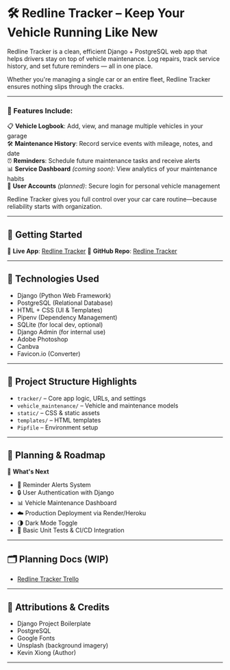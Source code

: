 # 🛠️ Redline Tracker – Keep Your Vehicle Running Like New

Redline Tracker is a clean, efficient Django + PostgreSQL web app that helps drivers stay on top of vehicle maintenance. Log repairs, track service history, and set future reminders — all in one place.

Whether you're managing a single car or an entire fleet, Redline Tracker ensures nothing slips through the cracks.

---

### 🚙 Features Include:

📋 **Vehicle Logbook**: Add, view, and manage multiple vehicles in your garage  
🛠️ **Maintenance History**: Record service events with mileage, notes, and date  
⏰ **Reminders**: Schedule future maintenance tasks and receive alerts  
📊 **Service Dashboard** *(coming soon)*: View analytics of your maintenance habits  
🔐 **User Accounts** *(planned)*: Secure login for personal vehicle management  

Redline Tracker gives you full control over your car care routine—because reliability starts with organization.

---

## 🚀 Getting Started

🔗 **Live App**: [Redline Tracker](https://redline-tracker-8dde54ed8f81.herokuapp.com/)
🔗 **GitHub Repo**: [Redline Tracker](https://github.com/xiokevc/redline-tracker)

---

## 🧰 Technologies Used

- Django (Python Web Framework)  
- PostgreSQL (Relational Database)  
- HTML + CSS (UI & Templates)  
- Pipenv (Dependency Management)  
- SQLite (for local dev, optional)  
- Django Admin (for internal use)
- Adobe Photoshop
- Canbva
- Favicon.io (Converter)


---

## 📂 Project Structure Highlights

- `tracker/` – Core app logic, URLs, and settings  
- `vehicle_maintenance/` – Vehicle and maintenance models  
- `static/` – CSS & static assets  
- `templates/` – HTML templates  
- `Pipfile` – Environment setup  

---

## 📌 Planning & Roadmap

🌟 **What's Next**
- 🛑 Reminder Alerts System  
- 🔒 User Authentication with Django  
- 📊 Vehicle Maintenance Dashboard  
- ☁️ Production Deployment via Render/Heroku  
- 🌗 Dark Mode Toggle  
- 🧪 Basic Unit Tests & CI/CD Integration  

---

## 🗂️ Planning Docs (WIP)

- [Redline Tracker Trello](https://trello.com/b/cgxiDrwf/redlinetracker)

---

## 🎨 Attributions & Credits

- Django Project Boilerplate  
- PostgreSQL  
- Google Fonts  
- Unsplash (background imagery)  
- Kevin Xiong (Author)

---
 
